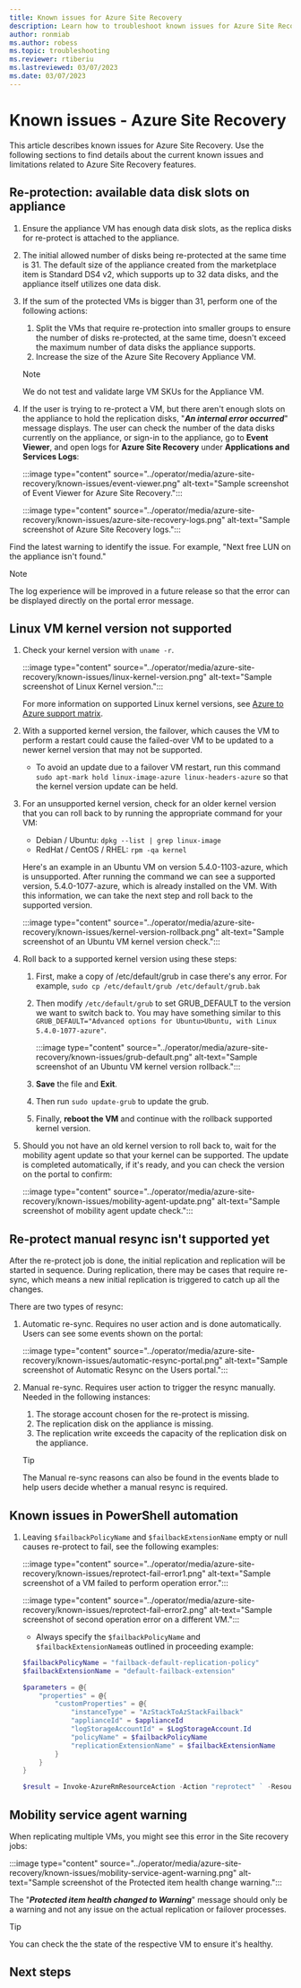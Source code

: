 ```yaml
---
title: Known issues for Azure Site Recovery
description: Learn how to troubleshoot known issues for Azure Site Recovery.
author: ronmiab
ms.author: robess
ms.topic: troubleshooting
ms.reviewer: rtiberiu
ms.lastreviewed: 03/07/2023
ms.date: 03/07/2023
---
```


# Known issues - Azure Site Recovery

This article describes known issues for Azure Site Recovery. Use the following sections to find details about the current known issues and limitations related to Azure Site Recovery features.

## Re-protection: available data disk slots on appliance

1. Ensure the appliance VM has enough data disk slots, as the replica disks for re-protect is attached to the appliance.

2. The initial allowed number of disks being re-protected at the same time is 31. The default size of the appliance created from the marketplace item is Standard DS4 v2, which supports up to 32 data disks, and the appliance itself utilizes one data disk.

3. If the sum of the protected VMs is bigger than 31, perform one of the following actions:
    1. Split the VMs that require re-protection into smaller groups to ensure the number of disks re-protected, at the same time, doesn't exceed the maximum number of data disks the appliance supports.
    2. Increase the size of the Azure Site Recovery Appliance VM.

    >[!NOTE]
    > We do not test and validate large VM SKUs for the Appliance VM.

4. If the user is trying to re-protect a VM, but there aren't enough slots on the appliance to hold the replication disks, "***An internal error occurred***" message displays. The user can check the number of the data disks currently on the appliance, or sign-in to the appliance, go to **Event Viewer**, and open logs for **Azure Site Recovery** under **Applications and Services Logs**:

    :::image type="content" source="../operator/media/azure-site-recovery/known-issues/event-viewer.png" alt-text="Sample screenshot of Event Viewer for Azure Site Recovery.":::

    :::image type="content" source="../operator/media/azure-site-recovery/known-issues/azure-site-recovery-logs.png" alt-text="Sample screenshot of Azure Site Recovery logs.":::

Find the latest warning to identify the issue. For example, "Next free LUN on the appliance isn't found."

>[!NOTE]
>The log experience will be improved in a future release so that the error can be displayed directly on the portal error message.

## Linux VM kernel version not supported

1. Check your kernel version with `uname -r`.

    :::image type="content" source="../operator/media/azure-site-recovery/known-issues/linux-kernel-version.png" alt-text="Sample screenshot of Linux Kernel version.":::

    For more information on supported Linux kernel versions, see [Azure to Azure support matrix](/azure/site-recovery/azure-to-azure-support-matrix#linux).

2. With a supported kernel version, the failover, which causes the VM to perform a restart could cause the failed-over VM to be updated to a newer kernel version that may not be supported.
    - To avoid an update due to a failover VM restart, run this command `sudo apt-mark hold linux-image-azure linux-headers-azure` so that the kernel version update can be held.

3. For an unsupported kernel version, check for an older kernel version that you can roll back to by running the appropriate command for your VM:
    - Debian / Ubuntu: `dpkg --list | grep linux-image`
    - RedHat / CentOS / RHEL: `rpm -qa kernel`

    Here's an example in an Ubuntu VM on version 5.4.0-1103-azure, which is unsupported. After running the command we can see a supported version, 5.4.0-1077-azure, which is already installed on the VM. With this information, we can take the next step and roll back to the supported version.

    :::image type="content" source="../operator/media/azure-site-recovery/known-issues/kernel-version-rollback.png" alt-text="Sample screenshot of an Ubuntu VM kernel version check.":::

4. Roll back to a supported kernel version using these steps:
    1. First, make a copy of /etc/default/grub in case there's any error. For example, `sudo cp /etc/default/grub /etc/default/grub.bak`
    1. Then modify `/etc/default/grub` to set GRUB_DEFAULT to the version we want to switch back to. You may have something similar to this `GRUB_DEFAULT="Advanced options for Ubuntu>Ubuntu, with Linux 5.4.0-1077-azure"`.

        :::image type="content" source="../operator/media/azure-site-recovery/known-issues/grub-default.png" alt-text="Sample screenshot of an Ubuntu VM kernel version rollback.":::

    1. **Save** the file and **Exit**.
    1. Then run `sudo update-grub` to update the grub.
    1. Finally, **reboot the VM** and continue with the rollback supported kernel version.

5. Should you not have an old kernel version to roll back to, wait for the mobility agent update so that your kernel can be supported. The update is completed automatically, if it's ready, and you can check the version on the portal to confirm:

    :::image type="content" source="../operator/media/azure-site-recovery/known-issues/mobility-agent-update.png" alt-text="Sample screenshot of mobility agent update check.":::

## Re-protect manual resync isn't supported yet

After the re-protect job is done, the initial replication and replication will be started in sequence. During replication, there may be cases that require re-sync, which means a new initial replication is triggered to catch up all the changes.

There are two types of resync:

1. Automatic re-sync. Requires no user action and is done automatically. Users can see some events shown on the portal:

    :::image type="content" source="../operator/media/azure-site-recovery/known-issues/automatic-resync-portal.png" alt-text="Sample screenshot of Automatic Resync on the Users portal.":::

2. Manual re-sync. Requires user action to trigger the resync manually. Needed in the following instances:
    1. The storage account chosen for the re-protect is missing.
    2. The replication disk on the appliance is missing.
    3. The replication write exceeds the capacity of the replication disk on the appliance.

    >[!TIP]
    > The Manual re-sync reasons can also be found in the events blade to help users decide whether a manual resync is required.

## Known issues in PowerShell automation

1. Leaving `$failbackPolicyName` and `$failbackExtensionName` empty or null causes re-protect to fail, see the following examples:

    :::image type="content" source="../operator/media/azure-site-recovery/known-issues/reprotect-fail-error1.png" alt-text="Sample screenshot of a VM failed to perform operation error.":::

    :::image type="content" source="../operator/media/azure-site-recovery/known-issues/reprotect-fail-error2.png" alt-text="Sample screenshot of second operation error on a different VM.":::

    - Always specify the `$failbackPolicyName` and `$failbackExtensionName`as outlined in proceeding example:

    ```powershell
    $failbackPolicyName = "failback-default-replication-policy"
    $failbackExtensionName = "default-failback-extension"
    ```

    ```powershell
    $parameters = @{
        "properties" = @{
            "customProperties" = @{
                "instanceType" = "AzStackToAzStackFailback"
                "applianceId" = $applianceId
                "logStorageAccountId" = $LogStorageAccount.Id
                "policyName" = $failbackPolicyName
                "replicationExtensionName" = $failbackExtensionName
            }
        }
    }
    ```

    ```powershell
    $result = Invoke-AzureRmResourceAction -Action "reprotect" ` -ResourceId $protectedItemId ` -Force -Parameters $parameters 
    ```

## Mobility service agent warning

When replicating multiple VMs, you might see this error in the Site recovery jobs:

:::image type="content" source="../operator/media/azure-site-recovery/known-issues/mobility-service-agent-warning.png" alt-text="Sample screenshot of the Protected item health change warning.":::

The "***Protected item health changed to Warning***" message should only be a warning and not any issue on the actual replication or failover processes.

>[!TIP]
>You can check the the state of the respective VM to ensure it's healthy.

## Next steps
